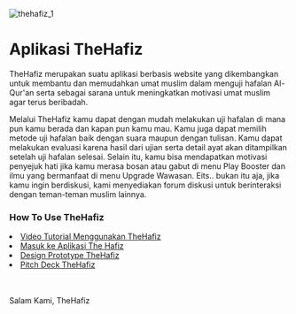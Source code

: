 ![thehafiz_1](https://user-images.githubusercontent.com/64542167/106095346-a061e880-616e-11eb-950f-a7cd2ab0cbfa.png) 
<h1>Aplikasi TheHafiz</h1>

<p> TheHafiz merupakan suatu aplikasi berbasis website yang dikembangkan untuk membantu dan memudahkan umat muslim dalam menguji hafalan Al-Qur'an serta sebagai sarana untuk meningkatkan motivasi umat muslim agar terus beribadah. </p>

<p>Melalui TheHafiz kamu dapat dengan mudah melakukan uji hafalan di mana pun kamu berada dan kapan pun kamu mau. Kamu juga dapat memilih metode uji hafalan baik dengan suara maupun dengan tulisan. Kamu dapat melakukan evaluasi karena hasil dari ujian serta detail ayat akan ditampilkan setelah uji hafalan selesai. Selain itu, kamu bisa mendapatkan motivasi penyejuk hati jika kamu merasa bosan atau gabut di menu Play Booster dan ilmu yang bermanfaat di menu Upgrade Wawasan. Eits.. bukan itu aja, jika kamu ingin berdiskusi, kami menyediakan forum diskusi untuk berinteraksi dengan teman-teman muslim lainnya.</p>

<h3>How To Use TheHafiz</h3>

<li><a href="">Video Tutorial Menggunakan TheHafiz</a></li>
<li><a href="https://thehafiz.my.id">Masuk ke Aplikasi The Hafiz</a></li>
<li><a href="">Design Prototype TheHafiz</a></li>
<li><a href="">Pitch Deck TheHafiz</a></li>
<br><br>
<p>Salam Kami, TheHafiz</p>
